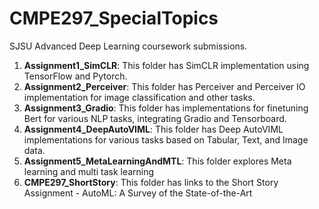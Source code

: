 # CMPE297_SpecialTopics
SJSU Advanced Deep Learning coursework submissions.

1. **Assignment1_SimCLR**: This folder has SimCLR implementation using TensorFlow and Pytorch.  
2. **Assignment2_Perceiver**: This folder has Perceiver and Perceiver IO implementation for image classification and other tasks.
3. **Assignment3_Gradio**: This folder has implementations for finetuning Bert for various NLP tasks, integrating Gradio and Tensorboard.
4. **Assignment4_DeepAutoVIML**: This folder has Deep AutoVIML implementations for various tasks based on Tabular, Text, and Image data.
5. **Assignment5_MetaLearningAndMTL**: This folder explores Meta learning and multi task learning
6. **CMPE297_ShortStory**: This folder has links to the Short Story Assignment - AutoML: A Survey of the State-of-the-Art


